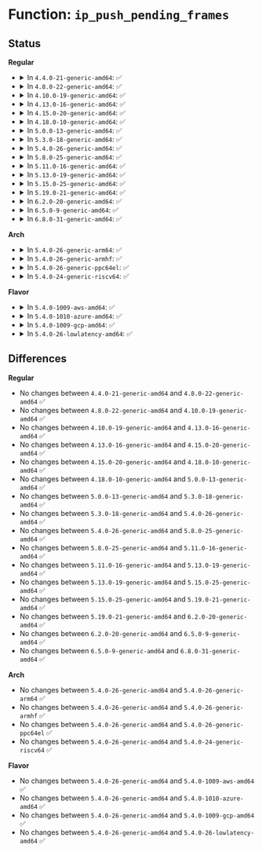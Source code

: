 # Function: <code>ip_push_pending_frames</code>

## Status
<b>Regular</b>
<ul>
<li>
<details>
<summary>In <code>4.4.0-21-generic-amd64</code>: ✅</summary>

```c
int ip_push_pending_frames(struct sock * sk, struct flowi4 * fl4)
```

```json
{
  "name": "ip_push_pending_frames",
  "collision_type": "Unique Global",
  "inline_type": "No",
  "funcs": [
    {
      "addr": 18446744071586575456,
      "name": "ip_push_pending_frames",
      "external": true,
      "loc": "net/ipv4/ip_output.c:1455",
      "file": "net/ipv4/ip_output.c",
      "inline": "seen, unknown",
      "caller_inline": [],
      "caller_func": [
        "net/ipv4/ip_output.c:ip_send_unicast_reply",
        "net/ipv4/raw.c:raw_sendmsg",
        "net/ipv4/icmp.c:icmp_push_reply",
        "net/ipv4/ping.c:ping_v4_sendmsg"
      ]
    }
  ],
  "symbols": [
    {
      "addr": 18446744071586575456,
      "name": "ip_push_pending_frames",
      "section": ".text",
      "bind": "STB_GLOBAL",
      "size": 54
    }
  ]
}
```
</details>
</li>
<li>
<details>
<summary>In <code>4.8.0-22-generic-amd64</code>: ✅</summary>

```c
int ip_push_pending_frames(struct sock * sk, struct flowi4 * fl4)
```

```json
{
  "name": "ip_push_pending_frames",
  "collision_type": "Unique Global",
  "inline_type": "No",
  "funcs": [
    {
      "addr": 18446744071587018496,
      "name": "ip_push_pending_frames",
      "external": true,
      "loc": "net/ipv4/ip_output.c:1453",
      "file": "net/ipv4/ip_output.c",
      "inline": "seen, unknown",
      "caller_inline": [],
      "caller_func": [
        "net/ipv4/ip_output.c:ip_send_unicast_reply",
        "net/ipv4/raw.c:raw_sendmsg",
        "net/ipv4/icmp.c:icmp_push_reply",
        "net/ipv4/ping.c:ping_v4_sendmsg"
      ]
    }
  ],
  "symbols": [
    {
      "addr": 18446744071587018496,
      "name": "ip_push_pending_frames",
      "section": ".text",
      "bind": "STB_GLOBAL",
      "size": 54
    }
  ]
}
```
</details>
</li>
<li>
<details>
<summary>In <code>4.10.0-19-generic-amd64</code>: ✅</summary>

```c
int ip_push_pending_frames(struct sock * sk, struct flowi4 * fl4)
```

```json
{
  "name": "ip_push_pending_frames",
  "collision_type": "Unique Global",
  "inline_type": "No",
  "funcs": [
    {
      "addr": 18446744071587214176,
      "name": "ip_push_pending_frames",
      "external": true,
      "loc": "net/ipv4/ip_output.c:1494",
      "file": "net/ipv4/ip_output.c",
      "inline": "seen, unknown",
      "caller_inline": [],
      "caller_func": [
        "net/ipv4/ip_output.c:ip_send_unicast_reply",
        "net/ipv4/raw.c:raw_sendmsg",
        "net/ipv4/icmp.c:icmp_push_reply",
        "net/ipv4/ping.c:ping_v4_sendmsg"
      ]
    }
  ],
  "symbols": [
    {
      "addr": 18446744071587214176,
      "name": "ip_push_pending_frames",
      "section": ".text",
      "bind": "STB_GLOBAL",
      "size": 54
    }
  ]
}
```
</details>
</li>
<li>
<details>
<summary>In <code>4.13.0-16-generic-amd64</code>: ✅</summary>

```c
int ip_push_pending_frames(struct sock * sk, struct flowi4 * fl4)
```

```json
{
  "name": "ip_push_pending_frames",
  "collision_type": "Unique Global",
  "inline_type": "No",
  "funcs": [
    {
      "addr": 18446744071587346256,
      "name": "ip_push_pending_frames",
      "external": true,
      "loc": "net/ipv4/ip_output.c:1507",
      "file": "net/ipv4/ip_output.c",
      "inline": "seen, unknown",
      "caller_inline": [],
      "caller_func": [
        "net/ipv4/ip_output.c:ip_send_unicast_reply",
        "net/ipv4/raw.c:raw_sendmsg",
        "net/ipv4/icmp.c:icmp_push_reply",
        "net/ipv4/ping.c:ping_v4_sendmsg"
      ]
    }
  ],
  "symbols": [
    {
      "addr": 18446744071587346256,
      "name": "ip_push_pending_frames",
      "section": ".text",
      "bind": "STB_GLOBAL",
      "size": 54
    }
  ]
}
```
</details>
</li>
<li>
<details>
<summary>In <code>4.15.0-20-generic-amd64</code>: ✅</summary>

```c
int ip_push_pending_frames(struct sock * sk, struct flowi4 * fl4)
```

```json
{
  "name": "ip_push_pending_frames",
  "collision_type": "Unique Global",
  "inline_type": "No",
  "funcs": [
    {
      "addr": 18446744071587866240,
      "name": "ip_push_pending_frames",
      "external": true,
      "loc": "net/ipv4/ip_output.c:1425",
      "file": "net/ipv4/ip_output.c",
      "inline": "seen, unknown",
      "caller_inline": [],
      "caller_func": [
        "net/ipv4/ip_output.c:ip_send_unicast_reply",
        "net/ipv4/raw.c:raw_sendmsg",
        "net/ipv4/icmp.c:icmp_push_reply",
        "net/ipv4/ping.c:ping_v4_sendmsg"
      ]
    }
  ],
  "symbols": [
    {
      "addr": 18446744071587866240,
      "name": "ip_push_pending_frames",
      "section": ".text",
      "bind": "STB_GLOBAL",
      "size": 54
    }
  ]
}
```
</details>
</li>
<li>
<details>
<summary>In <code>4.18.0-10-generic-amd64</code>: ✅</summary>

```c
int ip_push_pending_frames(struct sock * sk, struct flowi4 * fl4)
```

```json
{
  "name": "ip_push_pending_frames",
  "collision_type": "Unique Global",
  "inline_type": "No",
  "funcs": [
    {
      "addr": 18446744071588211536,
      "name": "ip_push_pending_frames",
      "external": true,
      "loc": "net/ipv4/ip_output.c:1449",
      "file": "net/ipv4/ip_output.c",
      "inline": "seen, unknown",
      "caller_inline": [],
      "caller_func": [
        "net/ipv4/ip_output.c:ip_send_unicast_reply",
        "net/ipv4/raw.c:raw_sendmsg",
        "net/ipv4/icmp.c:icmp_push_reply",
        "net/ipv4/ping.c:ping_v4_sendmsg"
      ]
    }
  ],
  "symbols": [
    {
      "addr": 18446744071588211536,
      "name": "ip_push_pending_frames",
      "section": ".text",
      "bind": "STB_GLOBAL",
      "size": 54
    }
  ]
}
```
</details>
</li>
<li>
<details>
<summary>In <code>5.0.0-13-generic-amd64</code>: ✅</summary>

```c
int ip_push_pending_frames(struct sock * sk, struct flowi4 * fl4)
```

```json
{
  "name": "ip_push_pending_frames",
  "collision_type": "Unique Global",
  "inline_type": "No",
  "funcs": [
    {
      "addr": 18446744071588397808,
      "name": "ip_push_pending_frames",
      "external": true,
      "loc": "net/ipv4/ip_output.c:1476",
      "file": "net/ipv4/ip_output.c",
      "inline": "seen, unknown",
      "caller_inline": [],
      "caller_func": [
        "net/ipv4/ip_output.c:ip_send_unicast_reply",
        "net/ipv4/raw.c:raw_sendmsg",
        "net/ipv4/icmp.c:icmp_push_reply",
        "net/ipv4/ping.c:ping_v4_sendmsg"
      ]
    }
  ],
  "symbols": [
    {
      "addr": 18446744071588397808,
      "name": "ip_push_pending_frames",
      "section": ".text",
      "bind": "STB_GLOBAL",
      "size": 54
    }
  ]
}
```
</details>
</li>
<li>
<details>
<summary>In <code>5.3.0-18-generic-amd64</code>: ✅</summary>

```c
int ip_push_pending_frames(struct sock * sk, struct flowi4 * fl4)
```

```json
{
  "name": "ip_push_pending_frames",
  "collision_type": "Unique Global",
  "inline_type": "No",
  "funcs": [
    {
      "addr": 18446744071588800032,
      "name": "ip_push_pending_frames",
      "external": true,
      "loc": "net/ipv4/ip_output.c:1565",
      "file": "net/ipv4/ip_output.c",
      "inline": "seen, unknown",
      "caller_inline": [],
      "caller_func": [
        "net/ipv4/ip_output.c:ip_send_unicast_reply",
        "net/ipv4/raw.c:raw_sendmsg",
        "net/ipv4/icmp.c:icmp_push_reply",
        "net/ipv4/ping.c:ping_v4_sendmsg"
      ]
    }
  ],
  "symbols": [
    {
      "addr": 18446744071588800032,
      "name": "ip_push_pending_frames",
      "section": ".text",
      "bind": "STB_GLOBAL",
      "size": 54
    }
  ]
}
```
</details>
</li>
<li>
<details>
<summary>In <code>5.4.0-26-generic-amd64</code>: ✅</summary>

```c
int ip_push_pending_frames(struct sock * sk, struct flowi4 * fl4)
```

```json
{
  "name": "ip_push_pending_frames",
  "collision_type": "Unique Global",
  "inline_type": "No",
  "funcs": [
    {
      "addr": 18446744071589023680,
      "name": "ip_push_pending_frames",
      "external": true,
      "loc": "net/ipv4/ip_output.c:1573",
      "file": "net/ipv4/ip_output.c",
      "inline": "seen, unknown",
      "caller_inline": [],
      "caller_func": [
        "net/ipv4/ip_output.c:ip_send_unicast_reply",
        "net/ipv4/raw.c:raw_sendmsg",
        "net/ipv4/icmp.c:icmp_push_reply",
        "net/ipv4/ping.c:ping_v4_sendmsg"
      ]
    }
  ],
  "symbols": [
    {
      "addr": 18446744071589023680,
      "name": "ip_push_pending_frames",
      "section": ".text",
      "bind": "STB_GLOBAL",
      "size": 54
    }
  ]
}
```
</details>
</li>
<li>
<details>
<summary>In <code>5.8.0-25-generic-amd64</code>: ✅</summary>

```c
int ip_push_pending_frames(struct sock * sk, struct flowi4 * fl4)
```

```json
{
  "name": "ip_push_pending_frames",
  "collision_type": "Unique Global",
  "inline_type": "No",
  "funcs": [
    {
      "addr": 18446744071589982704,
      "name": "ip_push_pending_frames",
      "external": true,
      "loc": "net/ipv4/ip_output.c:1572",
      "file": "net/ipv4/ip_output.c",
      "inline": "seen, unknown",
      "caller_inline": [],
      "caller_func": [
        "net/ipv4/ip_output.c:ip_send_unicast_reply",
        "net/ipv4/raw.c:raw_sendmsg",
        "net/ipv4/icmp.c:icmp_push_reply",
        "net/ipv4/ping.c:ping_v4_sendmsg"
      ]
    }
  ],
  "symbols": [
    {
      "addr": 18446744071589982704,
      "name": "ip_push_pending_frames",
      "section": ".text",
      "bind": "STB_GLOBAL",
      "size": 142
    }
  ]
}
```
</details>
</li>
<li>
<details>
<summary>In <code>5.11.0-16-generic-amd64</code>: ✅</summary>

```c
int ip_push_pending_frames(struct sock * sk, struct flowi4 * fl4)
```

```json
{
  "name": "ip_push_pending_frames",
  "collision_type": "Unique Global",
  "inline_type": "No",
  "funcs": [
    {
      "addr": 18446744071590023472,
      "name": "ip_push_pending_frames",
      "external": true,
      "loc": "net/ipv4/ip_output.c:1579",
      "file": "net/ipv4/ip_output.c",
      "inline": "seen, unknown",
      "caller_inline": [],
      "caller_func": [
        "net/ipv4/ip_output.c:ip_send_unicast_reply",
        "net/ipv4/raw.c:raw_sendmsg",
        "net/ipv4/icmp.c:icmp_push_reply",
        "net/ipv4/ping.c:ping_v4_sendmsg"
      ]
    }
  ],
  "symbols": [
    {
      "addr": 18446744071590023472,
      "name": "ip_push_pending_frames",
      "section": ".text",
      "bind": "STB_GLOBAL",
      "size": 142
    }
  ]
}
```
</details>
</li>
<li>
<details>
<summary>In <code>5.13.0-19-generic-amd64</code>: ✅</summary>

```c
int ip_push_pending_frames(struct sock * sk, struct flowi4 * fl4)
```

```json
{
  "name": "ip_push_pending_frames",
  "collision_type": "Unique Global",
  "inline_type": "No",
  "funcs": [
    {
      "addr": 18446744071589937840,
      "name": "ip_push_pending_frames",
      "external": true,
      "loc": "net/ipv4/ip_output.c:1583",
      "file": "net/ipv4/ip_output.c",
      "inline": "seen, unknown",
      "caller_inline": [],
      "caller_func": [
        "net/ipv4/ip_output.c:ip_send_unicast_reply",
        "net/ipv4/raw.c:raw_sendmsg",
        "net/ipv4/icmp.c:icmp_push_reply",
        "net/ipv4/ping.c:ping_v4_sendmsg"
      ]
    }
  ],
  "symbols": [
    {
      "addr": 18446744071589937840,
      "name": "ip_push_pending_frames",
      "section": ".text",
      "bind": "STB_GLOBAL",
      "size": 172
    }
  ]
}
```
</details>
</li>
<li>
<details>
<summary>In <code>5.15.0-25-generic-amd64</code>: ✅</summary>

```c
int ip_push_pending_frames(struct sock * sk, struct flowi4 * fl4)
```

```json
{
  "name": "ip_push_pending_frames",
  "collision_type": "Unique Global",
  "inline_type": "No",
  "funcs": [
    {
      "addr": 18446744071590704944,
      "name": "ip_push_pending_frames",
      "external": true,
      "loc": "net/ipv4/ip_output.c:1582",
      "file": "net/ipv4/ip_output.c",
      "inline": "seen, unknown",
      "caller_inline": [],
      "caller_func": [
        "net/ipv4/ip_output.c:ip_send_unicast_reply",
        "net/ipv4/raw.c:raw_sendmsg",
        "net/ipv4/icmp.c:icmp_push_reply",
        "net/ipv4/ping.c:ping_v4_sendmsg"
      ]
    }
  ],
  "symbols": [
    {
      "addr": 18446744071590704944,
      "name": "ip_push_pending_frames",
      "section": ".text",
      "bind": "STB_GLOBAL",
      "size": 172
    }
  ]
}
```
</details>
</li>
<li>
<details>
<summary>In <code>5.19.0-21-generic-amd64</code>: ✅</summary>

```c
int ip_push_pending_frames(struct sock * sk, struct flowi4 * fl4)
```

```json
{
  "name": "ip_push_pending_frames",
  "collision_type": "Unique Global",
  "inline_type": "No",
  "funcs": [
    {
      "addr": 18446744071592333536,
      "name": "ip_push_pending_frames",
      "external": true,
      "loc": "net/ipv4/ip_output.c:1582",
      "file": "net/ipv4/ip_output.c",
      "inline": "seen, unknown",
      "caller_inline": [],
      "caller_func": [
        "net/ipv4/ip_output.c:ip_send_unicast_reply",
        "net/ipv4/raw.c:raw_sendmsg",
        "net/ipv4/icmp.c:icmp_push_reply",
        "net/ipv4/ping.c:ping_v4_sendmsg"
      ]
    }
  ],
  "symbols": [
    {
      "addr": 18446744071592333536,
      "name": "ip_push_pending_frames",
      "section": ".text",
      "bind": "STB_GLOBAL",
      "size": 196
    }
  ]
}
```
</details>
</li>
<li>
<details>
<summary>In <code>6.2.0-20-generic-amd64</code>: ✅</summary>

```c
int ip_push_pending_frames(struct sock * sk, struct flowi4 * fl4)
```

```json
{
  "name": "ip_push_pending_frames",
  "collision_type": "Unique Global",
  "inline_type": "No",
  "funcs": [
    {
      "addr": 18446744071594171248,
      "name": "ip_push_pending_frames",
      "external": true,
      "loc": "net/ipv4/ip_output.c:1597",
      "file": "net/ipv4/ip_output.c",
      "inline": "seen, unknown",
      "caller_inline": [],
      "caller_func": [
        "net/ipv4/ip_output.c:ip_send_unicast_reply",
        "net/ipv4/raw.c:raw_sendmsg",
        "net/ipv4/icmp.c:icmp_push_reply",
        "net/ipv4/ping.c:ping_v4_sendmsg"
      ]
    }
  ],
  "symbols": [
    {
      "addr": 18446744071594171248,
      "name": "ip_push_pending_frames",
      "section": ".text",
      "bind": "STB_GLOBAL",
      "size": 196
    }
  ]
}
```
</details>
</li>
<li>
<details>
<summary>In <code>6.5.0-9-generic-amd64</code>: ✅</summary>

```c
int ip_push_pending_frames(struct sock * sk, struct flowi4 * fl4)
```

```json
{
  "name": "ip_push_pending_frames",
  "collision_type": "Unique Global",
  "inline_type": "No",
  "funcs": [
    {
      "addr": 18446744071594558256,
      "name": "ip_push_pending_frames",
      "external": true,
      "loc": "net/ipv4/ip_output.c:1497",
      "file": "net/ipv4/ip_output.c",
      "inline": "seen, unknown",
      "caller_inline": [],
      "caller_func": [
        "net/ipv4/ip_output.c:ip_send_unicast_reply",
        "net/ipv4/raw.c:raw_sendmsg",
        "net/ipv4/icmp.c:icmp_push_reply",
        "net/ipv4/ping.c:ping_v4_sendmsg"
      ]
    }
  ],
  "symbols": [
    {
      "addr": 18446744071594558256,
      "name": "ip_push_pending_frames",
      "section": ".text",
      "bind": "STB_GLOBAL",
      "size": 196
    }
  ]
}
```
</details>
</li>
<li>
<details>
<summary>In <code>6.8.0-31-generic-amd64</code>: ✅</summary>

```c
int ip_push_pending_frames(struct sock * sk, struct flowi4 * fl4)
```

```json
{
  "name": "ip_push_pending_frames",
  "collision_type": "Unique Global",
  "inline_type": "No",
  "funcs": [
    {
      "addr": 18446744071595360880,
      "name": "ip_push_pending_frames",
      "external": true,
      "loc": "net/ipv4/ip_output.c:1503",
      "file": "net/ipv4/ip_output.c",
      "inline": "seen, unknown",
      "caller_inline": [],
      "caller_func": [
        "net/ipv4/ip_output.c:ip_send_unicast_reply",
        "net/ipv4/raw.c:raw_sendmsg",
        "net/ipv4/icmp.c:icmp_push_reply",
        "net/ipv4/ping.c:ping_v4_sendmsg"
      ]
    }
  ],
  "symbols": [
    {
      "addr": 18446744071595360880,
      "name": "ip_push_pending_frames",
      "section": ".text",
      "bind": "STB_GLOBAL",
      "size": 196
    }
  ]
}
```
</details>
</li>
</ul>
<b>Arch</b>
<ul>
<li>
<details>
<summary>In <code>5.4.0-26-generic-arm64</code>: ✅</summary>

```c
int ip_push_pending_frames(struct sock * sk, struct flowi4 * fl4)
```

```json
{
  "name": "ip_push_pending_frames",
  "collision_type": "Unique Global",
  "inline_type": "No",
  "funcs": [
    {
      "addr": 18446603336502630208,
      "name": "ip_push_pending_frames",
      "external": true,
      "loc": "net/ipv4/ip_output.c:1573",
      "file": "net/ipv4/ip_output.c",
      "inline": "seen, unknown",
      "caller_inline": [],
      "caller_func": [
        "net/ipv4/ip_output.c:ip_send_unicast_reply",
        "net/ipv4/raw.c:raw_sendmsg",
        "net/ipv4/icmp.c:icmp_push_reply",
        "net/ipv4/ping.c:ping_v4_sendmsg"
      ]
    }
  ],
  "symbols": [
    {
      "addr": 18446603336502630208,
      "name": "ip_push_pending_frames",
      "section": ".text",
      "bind": "STB_GLOBAL",
      "size": 80
    }
  ]
}
```
</details>
</li>
<li>
<details>
<summary>In <code>5.4.0-26-generic-armhf</code>: ✅</summary>

```c
int ip_push_pending_frames(struct sock * sk, struct flowi4 * fl4)
```

```json
{
  "name": "ip_push_pending_frames",
  "collision_type": "Unique Global",
  "inline_type": "No",
  "funcs": [
    {
      "addr": 3235337164,
      "name": "ip_push_pending_frames",
      "external": true,
      "loc": "net/ipv4/ip_output.c:1573",
      "file": "net/ipv4/ip_output.c",
      "inline": "seen, unknown",
      "caller_inline": [],
      "caller_func": [
        "net/ipv4/ip_output.c:ip_send_unicast_reply",
        "net/ipv4/raw.c:raw_sendmsg",
        "net/ipv4/icmp.c:icmp_push_reply",
        "net/ipv4/ping.c:ping_v4_sendmsg"
      ]
    }
  ],
  "symbols": [
    {
      "addr": 3235337164,
      "name": "ip_push_pending_frames",
      "section": ".text",
      "bind": "STB_GLOBAL",
      "size": 64
    }
  ]
}
```
</details>
</li>
<li>
<details>
<summary>In <code>5.4.0-26-generic-ppc64el</code>: ✅</summary>

```c
int ip_push_pending_frames(struct sock * sk, struct flowi4 * fl4)
```

```json
{
  "name": "ip_push_pending_frames",
  "collision_type": "Unique Global",
  "inline_type": "No",
  "funcs": [
    {
      "addr": 13835058055296228880,
      "name": "ip_push_pending_frames",
      "external": true,
      "loc": "net/ipv4/ip_output.c:1573",
      "file": "net/ipv4/ip_output.c",
      "inline": "seen, unknown",
      "caller_inline": [],
      "caller_func": [
        "net/ipv4/ip_output.c:ip_send_unicast_reply",
        "net/ipv4/raw.c:raw_sendmsg",
        "net/ipv4/icmp.c:icmp_push_reply",
        "net/ipv4/ping.c:ping_v4_sendmsg"
      ]
    }
  ],
  "symbols": [
    {
      "addr": 13835058055296228880,
      "name": "ip_push_pending_frames",
      "section": ".text",
      "bind": "STB_GLOBAL",
      "size": 100
    }
  ]
}
```
</details>
</li>
<li>
<details>
<summary>In <code>5.4.0-24-generic-riscv64</code>: ✅</summary>

```c
int ip_push_pending_frames(struct sock * sk, struct flowi4 * fl4)
```

```json
{
  "name": "ip_push_pending_frames",
  "collision_type": "Unique Global",
  "inline_type": "No",
  "funcs": [
    {
      "addr": 18446743936278777636,
      "name": "ip_push_pending_frames",
      "external": true,
      "loc": "net/ipv4/ip_output.c:1573",
      "file": "net/ipv4/ip_output.c",
      "inline": "seen, unknown",
      "caller_inline": [],
      "caller_func": [
        "net/ipv4/ip_output.c:ip_send_unicast_reply",
        "net/ipv4/raw.c:raw_sendmsg",
        "net/ipv4/icmp.c:icmp_push_reply",
        "net/ipv4/ping.c:ping_v4_sendmsg"
      ]
    }
  ],
  "symbols": [
    {
      "addr": 18446743936278777636,
      "name": "ip_push_pending_frames",
      "section": ".text",
      "bind": "STB_GLOBAL",
      "size": 74
    }
  ]
}
```
</details>
</li>
</ul>
<b>Flavor</b>
<ul>
<li>
<details>
<summary>In <code>5.4.0-1009-aws-amd64</code>: ✅</summary>

```c
int ip_push_pending_frames(struct sock * sk, struct flowi4 * fl4)
```

```json
{
  "name": "ip_push_pending_frames",
  "collision_type": "Unique Global",
  "inline_type": "No",
  "funcs": [
    {
      "addr": 18446744071588630064,
      "name": "ip_push_pending_frames",
      "external": true,
      "loc": "net/ipv4/ip_output.c:1573",
      "file": "net/ipv4/ip_output.c",
      "inline": "seen, unknown",
      "caller_inline": [],
      "caller_func": [
        "net/ipv4/ip_output.c:ip_send_unicast_reply",
        "net/ipv4/raw.c:raw_sendmsg",
        "net/ipv4/icmp.c:icmp_push_reply",
        "net/ipv4/ping.c:ping_v4_sendmsg"
      ]
    }
  ],
  "symbols": [
    {
      "addr": 18446744071588630064,
      "name": "ip_push_pending_frames",
      "section": ".text",
      "bind": "STB_GLOBAL",
      "size": 54
    }
  ]
}
```
</details>
</li>
<li>
<details>
<summary>In <code>5.4.0-1010-azure-amd64</code>: ✅</summary>

```c
int ip_push_pending_frames(struct sock * sk, struct flowi4 * fl4)
```

```json
{
  "name": "ip_push_pending_frames",
  "collision_type": "Unique Global",
  "inline_type": "No",
  "funcs": [
    {
      "addr": 18446744071588342048,
      "name": "ip_push_pending_frames",
      "external": true,
      "loc": "net/ipv4/ip_output.c:1573",
      "file": "net/ipv4/ip_output.c",
      "inline": "seen, unknown",
      "caller_inline": [],
      "caller_func": [
        "net/ipv4/ip_output.c:ip_send_unicast_reply",
        "net/ipv4/raw.c:raw_sendmsg",
        "net/ipv4/icmp.c:icmp_push_reply",
        "net/ipv4/ping.c:ping_v4_sendmsg"
      ]
    }
  ],
  "symbols": [
    {
      "addr": 18446744071588342048,
      "name": "ip_push_pending_frames",
      "section": ".text",
      "bind": "STB_GLOBAL",
      "size": 54
    }
  ]
}
```
</details>
</li>
<li>
<details>
<summary>In <code>5.4.0-1009-gcp-amd64</code>: ✅</summary>

```c
int ip_push_pending_frames(struct sock * sk, struct flowi4 * fl4)
```

```json
{
  "name": "ip_push_pending_frames",
  "collision_type": "Unique Global",
  "inline_type": "No",
  "funcs": [
    {
      "addr": 18446744071589066240,
      "name": "ip_push_pending_frames",
      "external": true,
      "loc": "net/ipv4/ip_output.c:1573",
      "file": "net/ipv4/ip_output.c",
      "inline": "seen, unknown",
      "caller_inline": [],
      "caller_func": [
        "net/ipv4/ip_output.c:ip_send_unicast_reply",
        "net/ipv4/raw.c:raw_sendmsg",
        "net/ipv4/icmp.c:icmp_push_reply",
        "net/ipv4/ping.c:ping_v4_sendmsg"
      ]
    }
  ],
  "symbols": [
    {
      "addr": 18446744071589066240,
      "name": "ip_push_pending_frames",
      "section": ".text",
      "bind": "STB_GLOBAL",
      "size": 54
    }
  ]
}
```
</details>
</li>
<li>
<details>
<summary>In <code>5.4.0-26-lowlatency-amd64</code>: ✅</summary>

```c
int ip_push_pending_frames(struct sock * sk, struct flowi4 * fl4)
```

```json
{
  "name": "ip_push_pending_frames",
  "collision_type": "Unique Global",
  "inline_type": "No",
  "funcs": [
    {
      "addr": 18446744071589105536,
      "name": "ip_push_pending_frames",
      "external": true,
      "loc": "net/ipv4/ip_output.c:1573",
      "file": "net/ipv4/ip_output.c",
      "inline": "seen, unknown",
      "caller_inline": [],
      "caller_func": [
        "net/ipv4/ip_output.c:ip_send_unicast_reply",
        "net/ipv4/raw.c:raw_sendmsg",
        "net/ipv4/icmp.c:icmp_push_reply",
        "net/ipv4/ping.c:ping_v4_sendmsg"
      ]
    }
  ],
  "symbols": [
    {
      "addr": 18446744071589105536,
      "name": "ip_push_pending_frames",
      "section": ".text",
      "bind": "STB_GLOBAL",
      "size": 54
    }
  ]
}
```
</details>
</li>
</ul>

## Differences
<b>Regular</b>
<ul>
<li>
No changes between <code>4.4.0-21-generic-amd64</code> and <code>4.8.0-22-generic-amd64</code> ✅
</li>
<li>
No changes between <code>4.8.0-22-generic-amd64</code> and <code>4.10.0-19-generic-amd64</code> ✅
</li>
<li>
No changes between <code>4.10.0-19-generic-amd64</code> and <code>4.13.0-16-generic-amd64</code> ✅
</li>
<li>
No changes between <code>4.13.0-16-generic-amd64</code> and <code>4.15.0-20-generic-amd64</code> ✅
</li>
<li>
No changes between <code>4.15.0-20-generic-amd64</code> and <code>4.18.0-10-generic-amd64</code> ✅
</li>
<li>
No changes between <code>4.18.0-10-generic-amd64</code> and <code>5.0.0-13-generic-amd64</code> ✅
</li>
<li>
No changes between <code>5.0.0-13-generic-amd64</code> and <code>5.3.0-18-generic-amd64</code> ✅
</li>
<li>
No changes between <code>5.3.0-18-generic-amd64</code> and <code>5.4.0-26-generic-amd64</code> ✅
</li>
<li>
No changes between <code>5.4.0-26-generic-amd64</code> and <code>5.8.0-25-generic-amd64</code> ✅
</li>
<li>
No changes between <code>5.8.0-25-generic-amd64</code> and <code>5.11.0-16-generic-amd64</code> ✅
</li>
<li>
No changes between <code>5.11.0-16-generic-amd64</code> and <code>5.13.0-19-generic-amd64</code> ✅
</li>
<li>
No changes between <code>5.13.0-19-generic-amd64</code> and <code>5.15.0-25-generic-amd64</code> ✅
</li>
<li>
No changes between <code>5.15.0-25-generic-amd64</code> and <code>5.19.0-21-generic-amd64</code> ✅
</li>
<li>
No changes between <code>5.19.0-21-generic-amd64</code> and <code>6.2.0-20-generic-amd64</code> ✅
</li>
<li>
No changes between <code>6.2.0-20-generic-amd64</code> and <code>6.5.0-9-generic-amd64</code> ✅
</li>
<li>
No changes between <code>6.5.0-9-generic-amd64</code> and <code>6.8.0-31-generic-amd64</code> ✅
</li>
</ul>
<b>Arch</b>
<ul>
<li>
No changes between <code>5.4.0-26-generic-amd64</code> and <code>5.4.0-26-generic-arm64</code> ✅
</li>
<li>
No changes between <code>5.4.0-26-generic-amd64</code> and <code>5.4.0-26-generic-armhf</code> ✅
</li>
<li>
No changes between <code>5.4.0-26-generic-amd64</code> and <code>5.4.0-26-generic-ppc64el</code> ✅
</li>
<li>
No changes between <code>5.4.0-26-generic-amd64</code> and <code>5.4.0-24-generic-riscv64</code> ✅
</li>
</ul>
<b>Flavor</b>
<ul>
<li>
No changes between <code>5.4.0-26-generic-amd64</code> and <code>5.4.0-1009-aws-amd64</code> ✅
</li>
<li>
No changes between <code>5.4.0-26-generic-amd64</code> and <code>5.4.0-1010-azure-amd64</code> ✅
</li>
<li>
No changes between <code>5.4.0-26-generic-amd64</code> and <code>5.4.0-1009-gcp-amd64</code> ✅
</li>
<li>
No changes between <code>5.4.0-26-generic-amd64</code> and <code>5.4.0-26-lowlatency-amd64</code> ✅
</li>
</ul>
